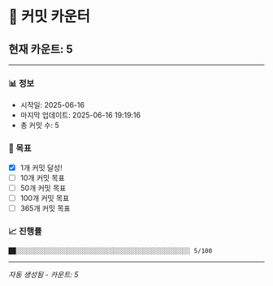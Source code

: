 # 🔢 커밋 카운터

## 현재 카운트: 5

---

### 📊 정보
- 시작일: 2025-06-16
- 마지막 업데이트: 2025-06-16 19:19:16
- 총 커밋 수: 5

### 🎯 목표
- [x] 1개 커밋 달성!
- [ ] 10개 커밋 목표
- [ ] 50개 커밋 목표
- [ ] 100개 커밋 목표
- [ ] 365개 커밋 목표

### 📈 진행률
```
██░░░░░░░░░░░░░░░░░░░░░░░░░░░░░░░░░░░░░░░░░░░░░░░░ 5/100
```

---
*자동 생성됨 - 카운트: 5*

